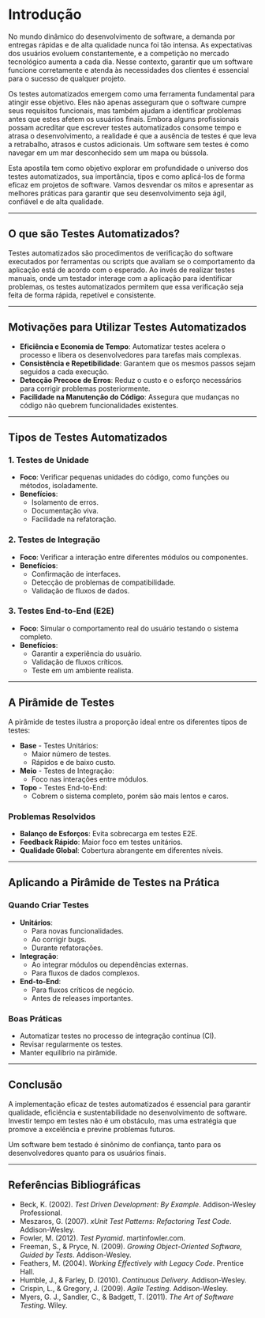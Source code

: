 # Introdução

No mundo dinâmico do desenvolvimento de software, a demanda por entregas rápidas e de alta qualidade nunca foi tão intensa. As expectativas dos usuários evoluem constantemente, e a competição no mercado tecnológico aumenta a cada dia. Nesse contexto, garantir que um software funcione corretamente e atenda às necessidades dos clientes é essencial para o sucesso de qualquer projeto.

Os testes automatizados emergem como uma ferramenta fundamental para atingir esse objetivo. Eles não apenas asseguram que o software cumpre seus requisitos funcionais, mas também ajudam a identificar problemas antes que estes afetem os usuários finais. Embora alguns profissionais possam acreditar que escrever testes automatizados consome tempo e atrasa o desenvolvimento, a realidade é que a ausência de testes é que leva a retrabalho, atrasos e custos adicionais. Um software sem testes é como navegar em um mar desconhecido sem um mapa ou bússola.

Esta apostila tem como objetivo explorar em profundidade o universo dos testes automatizados, sua importância, tipos e como aplicá-los de forma eficaz em projetos de software. Vamos desvendar os mitos e apresentar as melhores práticas para garantir que seu desenvolvimento seja ágil, confiável e de alta qualidade.

---

## O que são Testes Automatizados?

Testes automatizados são procedimentos de verificação do software executados por ferramentas ou scripts que avaliam se o comportamento da aplicação está de acordo com o esperado. Ao invés de realizar testes manuais, onde um testador interage com a aplicação para identificar problemas, os testes automatizados permitem que essa verificação seja feita de forma rápida, repetível e consistente.

---

## Motivações para Utilizar Testes Automatizados

- **Eficiência e Economia de Tempo**: Automatizar testes acelera o processo e libera os desenvolvedores para tarefas mais complexas.
- **Consistência e Repetibilidade**: Garantem que os mesmos passos sejam seguidos a cada execução.
- **Detecção Precoce de Erros**: Reduz o custo e o esforço necessários para corrigir problemas posteriormente.
- **Facilidade na Manutenção do Código**: Assegura que mudanças no código não quebrem funcionalidades existentes.

---

## Tipos de Testes Automatizados

### 1. Testes de Unidade

- **Foco**: Verificar pequenas unidades do código, como funções ou métodos, isoladamente.
- **Benefícios**:
  - Isolamento de erros.
  - Documentação viva.
  - Facilidade na refatoração.

### 2. Testes de Integração

- **Foco**: Verificar a interação entre diferentes módulos ou componentes.
- **Benefícios**:
  - Confirmação de interfaces.
  - Detecção de problemas de compatibilidade.
  - Validação de fluxos de dados.

### 3. Testes End-to-End (E2E)

- **Foco**: Simular o comportamento real do usuário testando o sistema completo.
- **Benefícios**:
  - Garantir a experiência do usuário.
  - Validação de fluxos críticos.
  - Teste em um ambiente realista.

---

## A Pirâmide de Testes

A pirâmide de testes ilustra a proporção ideal entre os diferentes tipos de testes:

- **Base** - Testes Unitários:
  - Maior número de testes.
  - Rápidos e de baixo custo.
- **Meio** - Testes de Integração:
  - Foco nas interações entre módulos.
- **Topo** - Testes End-to-End:
  - Cobrem o sistema completo, porém são mais lentos e caros.

### Problemas Resolvidos

- **Balanço de Esforços**: Evita sobrecarga em testes E2E.
- **Feedback Rápido**: Maior foco em testes unitários.
- **Qualidade Global**: Cobertura abrangente em diferentes níveis.

---

## Aplicando a Pirâmide de Testes na Prática

### Quando Criar Testes

- **Unitários**:
  - Para novas funcionalidades.
  - Ao corrigir bugs.
  - Durante refatorações.
- **Integração**:
  - Ao integrar módulos ou dependências externas.
  - Para fluxos de dados complexos.
- **End-to-End**:
  - Para fluxos críticos de negócio.
  - Antes de releases importantes.

### Boas Práticas

- Automatizar testes no processo de integração contínua (CI).
- Revisar regularmente os testes.
- Manter equilíbrio na pirâmide.

---

## Conclusão

A implementação eficaz de testes automatizados é essencial para garantir qualidade, eficiência e sustentabilidade no desenvolvimento de software. Investir tempo em testes não é um obstáculo, mas uma estratégia que promove a excelência e previne problemas futuros.

Um software bem testado é sinônimo de confiança, tanto para os desenvolvedores quanto para os usuários finais.

---

## Referências Bibliográficas

- Beck, K. (2002). *Test Driven Development: By Example*. Addison-Wesley Professional.
- Meszaros, G. (2007). *xUnit Test Patterns: Refactoring Test Code*. Addison-Wesley.
- Fowler, M. (2012). *Test Pyramid*. martinfowler.com.
- Freeman, S., & Pryce, N. (2009). *Growing Object-Oriented Software, Guided by Tests*. Addison-Wesley.
- Feathers, M. (2004). *Working Effectively with Legacy Code*. Prentice Hall.
- Humble, J., & Farley, D. (2010). *Continuous Delivery*. Addison-Wesley.
- Crispin, L., & Gregory, J. (2009). *Agile Testing*. Addison-Wesley.
- Myers, G. J., Sandler, C., & Badgett, T. (2011). *The Art of Software Testing*. Wiley.
